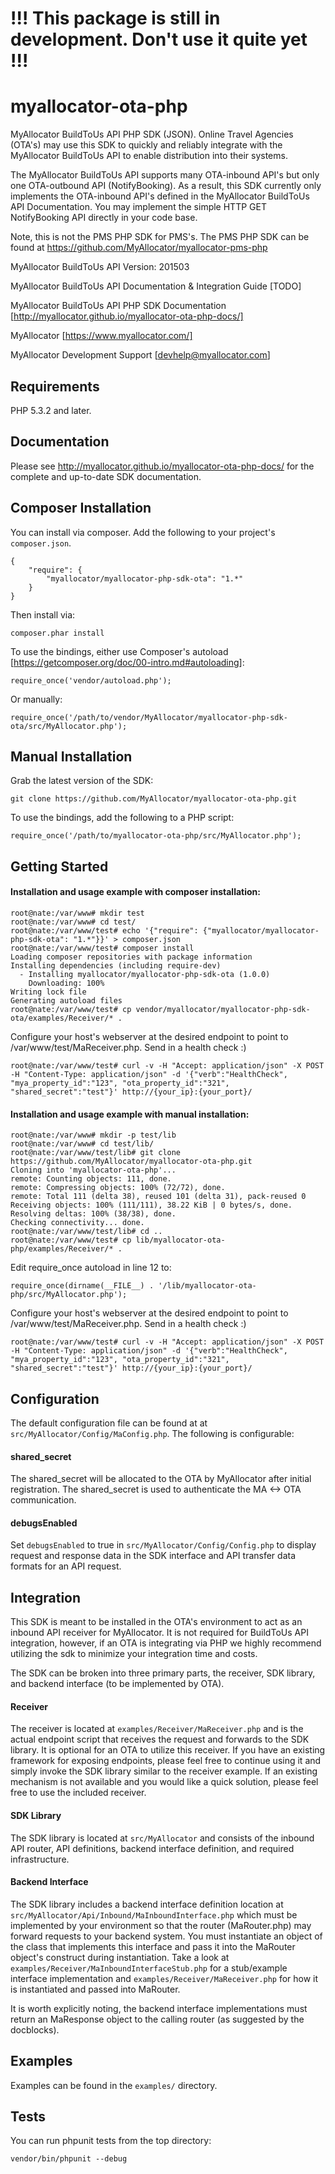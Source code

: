 # !!! This package is still in development. Don't use it quite yet !!!

# myallocator-ota-php

MyAllocator BuildToUs API PHP SDK (JSON). Online Travel Agencies (OTA's) may use this SDK to quickly and reliably integrate with the MyAllocator BuildToUs API to enable distribution into their systems.

The MyAllocator BuildToUs API supports many OTA-inbound API's but only one OTA-outbound API (NotifyBooking). As a result, this SDK currently only implements the OTA-inbound API's defined in the MyAllocator BuildToUs API Documentation. You may implement the simple HTTP GET NotifyBooking API directly in your code base.

Note, this is not the PMS PHP SDK for PMS's. The PMS PHP SDK can be found at https://github.com/MyAllocator/myallocator-pms-php

MyAllocator BuildToUs API Version: 201503

MyAllocator BuildToUs API Documentation & Integration Guide [TODO]

MyAllocator BuildToUs API PHP SDK Documentation [http://myallocator.github.io/myallocator-ota-php-docs/]

MyAllocator [https://www.myallocator.com/]

MyAllocator Development Support [devhelp@myallocator.com]

## Requirements

PHP 5.3.2 and later.

## Documentation

Please see http://myallocator.github.io/myallocator-ota-php-docs/ for the complete and up-to-date SDK documentation.

## Composer Installation

You can install via composer. Add the following to your project's `composer.json`.

    {
        "require": {
            "myallocator/myallocator-php-sdk-ota": "1.*"
        }
    }

Then install via:

    composer.phar install

To use the bindings, either use Composer's autoload [https://getcomposer.org/doc/00-intro.md#autoloading]:

    require_once('vendor/autoload.php');

Or manually:

    require_once('/path/to/vendor/MyAllocator/myallocator-php-sdk-ota/src/MyAllocator.php');

## Manual Installation

Grab the latest version of the SDK:

    git clone https://github.com/MyAllocator/myallocator-ota-php.git

To use the bindings, add the following to a PHP script:

    require_once('/path/to/myallocator-ota-php/src/MyAllocator.php');

## Getting Started

#### Installation and usage example with composer installation:

    root@nate:/var/www# mkdir test
    root@nate:/var/www# cd test/
    root@nate:/var/www/test# echo '{"require": {"myallocator/myallocator-php-sdk-ota": "1.*"}}' > composer.json
    root@nate:/var/www/test# composer install
    Loading composer repositories with package information
    Installing dependencies (including require-dev)
      - Installing myallocator/myallocator-php-sdk-ota (1.0.0)
        Downloading: 100%         
    Writing lock file
    Generating autoload files
    root@nate:/var/www/test# cp vendor/myallocator/myallocator-php-sdk-ota/examples/Receiver/* .

Configure your host's webserver at the desired endpoint to point to /var/www/test/MaReceiver.php. Send in a health check :)

    root@nate:/var/www/test# curl -v -H "Accept: application/json" -X POST -H "Content-Type: application/json" -d '{"verb":"HealthCheck", "mya_property_id":"123", "ota_property_id":"321", "shared_secret":"test"}' http://{your_ip}:{your_port}/

#### Installation and usage example with manual installation:

    root@nate:/var/www# mkdir -p test/lib
    root@nate:/var/www# cd test/lib/
    root@nate:/var/www/test/lib# git clone https://github.com/MyAllocator/myallocator-ota-php.git
    Cloning into 'myallocator-ota-php'...
    remote: Counting objects: 111, done.
    remote: Compressing objects: 100% (72/72), done.
    remote: Total 111 (delta 38), reused 101 (delta 31), pack-reused 0
    Receiving objects: 100% (111/111), 38.22 KiB | 0 bytes/s, done.
    Resolving deltas: 100% (38/38), done.
    Checking connectivity... done.
    root@nate:/var/www/test/lib# cd ..
    root@nate:/var/www/test# cp lib/myallocator-ota-php/examples/Receiver/* .

Edit require_once autoload in line 12 to:

    require_once(dirname(__FILE__) . '/lib/myallocator-ota-php/src/MyAllocator.php');

Configure your host's webserver at the desired endpoint to point to /var/www/test/MaReceiver.php. Send in a health check :)

    root@nate:/var/www/test# curl -v -H "Accept: application/json" -X POST -H "Content-Type: application/json" -d '{"verb":"HealthCheck", "mya_property_id":"123", "ota_property_id":"321", "shared_secret":"test"}' http://{your_ip}:{your_port}/

## Configuration

The default configuration file can be found at at `src/MyAllocator/Config/MaConfig.php`. The following is configurable:

#### shared_secret

The shared_secret will be allocated to the OTA by MyAllocator after initial registration. The shared_secret is used to authenticate the MA <-> OTA communication.

#### debugsEnabled

Set `debugsEnabled` to true in `src/MyAllocator/Config/Config.php` to display request and response data in the SDK interface and API transfer data formats for an API request.

## Integration

This SDK is meant to be installed in the OTA's environment to act as an inbound API receiver for MyAllocator. It is not required for BuildToUs API integration, however, if an OTA is integrating via PHP we highly recommend utilizing the sdk to minimize your integration time and costs.

The SDK can be broken into three primary parts, the receiver, SDK library, and backend interface (to be implemented by OTA).

#### Receiver

The receiver is located at `examples/Receiver/MaReceiver.php` and is the actual endpoint script that receives the request and forwards to the SDK library. It is optional for an OTA to utilize this receiver. If you have an existing framework for exposing endpoints, please feel free to continue using it and simply invoke the SDK library similar to the receiver example. If an existing mechanism is not available and you would like a quick solution, please feel free to use the included receiver.

#### SDK Library

The SDK library is located at `src/MyAllocator` and consists of the inbound API router, API definitions, backend interface definition, and required infrastructure.

#### Backend Interface

The SDK library includes a backend interface definition location at `src/MyAllocator/Api/Inbound/MaInboundInterface.php` which must be implemented by your environment so that the router (MaRouter.php) may forward requests to your backend system. You must instantiate an object of the class that implements this interface and pass it into the MaRouter object's construct during instantiation. Take a look at `examples/Receiver/MaInboundInterfaceStub.php` for a stub/example interface implementation and `examples/Receiver/MaReceiver.php` for how it is instantiated and passed into MaRouter.

It is worth explicitly noting, the backend interface implementations must return an MaResponse object to the calling router (as suggested by the docblocks).

## Examples

Examples can be found in the `examples/` directory.

## Tests

You can run phpunit tests from the top directory:

    vendor/bin/phpunit --debug
